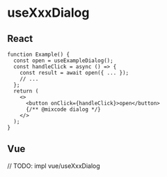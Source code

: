 # useXxxDialog

## React

```tsx
function Example() {
  const open = useExampleDialog();
  const handleClick = async () => {
    const result = await open({ ... });
    // ...
  };
  return (
    <>
      <button onClick={handleClick}>open</button>
      {/** @mixcode dialog */}
    </>
  );
}
```

## Vue

// TODO: impl vue/useXxxDialog
